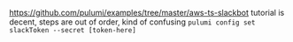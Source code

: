 https://github.com/pulumi/examples/tree/master/aws-ts-slackbot
tutorial is decent, steps are out of order, kind of confusing
`pulumi config set slackToken --secret [token-here]`

